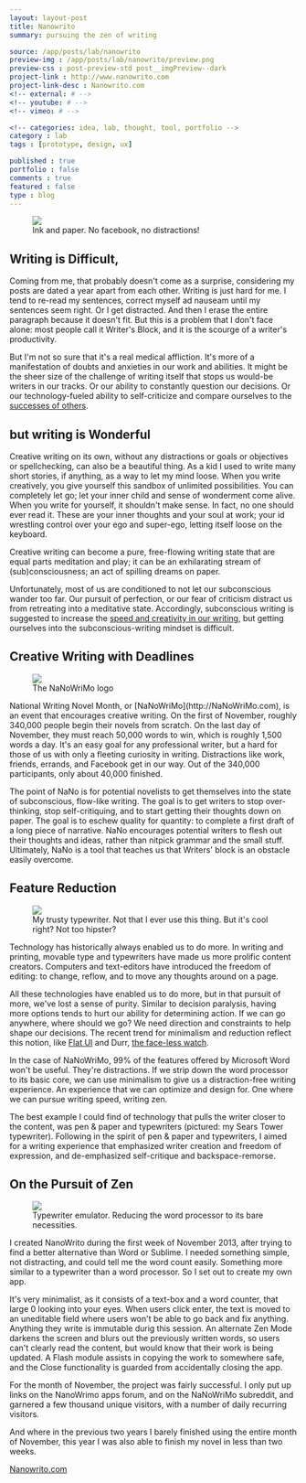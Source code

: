 ```yaml
---
layout: layout-post
title: Nanowrito
summary: pursuing the zen of writing

source: /app/posts/lab/nanowrito
preview-img : /app/posts/lab/nanowrito/preview.png
preview-css : post-preview-std post__imgPreview--dark
project-link : http://www.nanowrito.com
project-link-desc : Nanowrito.com
<!-- external: # -->
<!-- youtube: # -->
<!-- vimeo: # -->

<!-- categories: idea, lab, thought, tool, portfolio -->
category : lab
tags : [prototype, design, ux]

published : true
portfolio : false
comments : true
featured : false
type : blog
---
```



<figure class="figure-wide">
<img src="{{page.source}}/4.png" />
<figcaption>Ink and paper. No facebook, no distractions!</figcaption>
</figure>


## Writing is Difficult,

<p class="dropcap"> Coming from me, that probably doesn't come as a surprise, considering my posts are dated a year apart from each other. Writing is just hard for me. I tend to re-read my sentences, correct myself ad nauseam until my sentences seem right. Or I get distracted. And then I erase the entire paragraph because it doesn't fit. But this is a problem that I don't face alone: most people call it Writer's Block, and it is the scourge of a writer's productivity.</p>

But I'm not so sure that it's a real medical affliction. It's more of a manifestation of doubts and anxieties in our work and abilities. It might be the sheer size of the challenge of writing itself that stops us would-be writers in our tracks. Or our ability to constantly question our decisions. Or our technology-fueled ability to self-criticize and compare ourselves to the [successes of others](http://www.newyorker.com/online/blogs/elements/2013/09/the-real-reason-facebook-makes-us-unhappy.html).


## but writing is Wonderful

Creative writing on its own, without any distractions or goals or objectives or spellchecking, can also be a beautiful thing. As a kid I used to write many short stories, if anything, as a way to let my mind loose. When you write creatively, you give yourself this sandbox of unlimited possibilities. You can completely let go; let your inner child and sense of wonderment come alive. When you write for yourself, it shouldn't make sense. In fact, no one should ever read it. These are your inner thoughts and your soul at work; your id wrestling control over your ego and super-ego, letting itself loose on the keyboard. 

Creative writing can become a pure, free-flowing writing state that are equal parts meditation and play; it can be an exhilarating stream of (sub)consciousness; an act of spilling dreams on paper. 

Unfortunately, most of us are conditioned to not let our subconscious wander too far. Our pursuit of perfection, or our fear of criticism distract us from retreating into a meditative state. Accordingly, subconscious writing is suggested to increase the  [speed and creativity in our writing](http://www.creativitypost.com/create/writing_at_the_speed_of_the_unconscious), but getting ourselves into the subconscious-writing mindset is difficult.


## Creative Writing with Deadlines

<figure>
<img src="{{page.source}}/3.png" />
<figcaption>The NaNoWriMo logo</figcaption>
</figure>National Writing Novel Month, or [NaNoWriMo](http://NaNoWriMo.com), is an event that encourages creative writing. On the first of November, roughly 340,000 people begin their novels from scratch. On the last day of November, they must reach 50,000 words to win, which is roughly 1,500 words a day. It's an easy goal for any professional writer, but a hard for those of us with only a fleeting curiosity in writing. Distractions like work, friends, errands, and Facebook get in our way. Out of the 340,000 participants, only about 40,000 finished. 

The point of NaNo is for potential novelists to get themselves into the state of subconscious, flow-like writing. The goal is to get writers to stop over-thinking, stop self-critiquing, and to start getting their thoughts down on paper. The goal is to eschew quality for quantity: to complete a first draft of a long piece of narrative. NaNo encourages potential writers to flesh out their thoughts and ideas, rather than nitpick grammar and the small stuff. Ultimately, NaNo is a tool that teaches us that Writers' block is an obstacle easily overcome.


## Feature Reduction

<figure class="figure-wide">
<img src="{{page.source}}/1.png" />
<figcaption>My trusty typewriter. Not that I ever use this thing. But it's cool right? Not too hipster?</a>
</figcaption>
</figure>Technology has historically always enabled us to do more. In writing and printing, movable type and typewriters have made us more prolific content creators. Computers and text-editors have introduced the freedom of editing: to change, reflow, and to move any thoughts around on a page.

All these technologies have enabled us to do more, but in that pursuit of more, we've lost a sense of purity. Similar to decision paralysis, having more options tends to hurt our ability for determining action. If we can go anywhere, where should we go? We need direction and constraints to help shape our decisions. The recent trend for minimalism and reduction reflect this notion, like [Flat UI](http://www.smashingmagazine.com/2013/09/03/flat-and-thin-are-in/) and Durr, [the face-less watch](http://www.theverge.com/2014/1/30/5361210/skrekkogle-durr-the-watch-without-a-face).

In the case of NaNoWriMo, 99% of the features offered by Microsoft Word won't be useful. They're distractions. If we strip down the word processor to its basic core, we can use minimalism to give us a distraction-free writing experience. An experience that we can optimize and design for. One where we can pursue writing speed, writing zen. 

The best example I could find of technology that pulls the writer closer to the content, was pen & paper and typewriters (pictured: my Sears Tower typewriter). Following in the spirit of pen & paper and typewriters, I aimed for a writing experience that emphasized writer creation and freedom of expression, and de-emphasized self-critique and backspace-remorse.



## On the Pursuit of Zen

<figure class="figure-wide">
<img src="{{page.source}}/2.png" />
<figcaption>Typewriter emulator. Reducing the word processor to its bare necessities.
</figcaption>
</figure>

I created NanoWrito during the first week of November 2013, after trying to find a better alternative than Word or Sublime. I needed something simple, not distracting, and could tell me the word count easily. Something more similar to a typewriter than a word processor. So I set out to create my own app. 

It's very minimalist, as it consists of a text-box and a word counter, that large 0 looking into your eyes. When users click enter, the text is moved to an uneditable field where users won't be able to go back and fix anything. Anything they write is immutable durig this session. An alternate Zen Mode darkens the screen and blurs out the previously written words, so users can't clearly read the content, but would know that their work is being updated. A Flash module assists in copying the work to somewhere safe, and the Close functionality is guarded from accidentally closing the app. 

For the month of November, the project was fairly successful. I only put up links on the NanoWrimo apps forum, and on the NaNoWriMo subreddit, and garnered a few thousand unique visitors, with a number of daily recurring visitors.

And where in the previous two years I barely finished using the entire month of November, this year I was also able to finish my novel in less than two weeks.

<div class="article__linkBlock">
  <a href="http://nanowrito.com" class="link-external btn-inline">
    Nanowrito.com
  </a>
</div>


